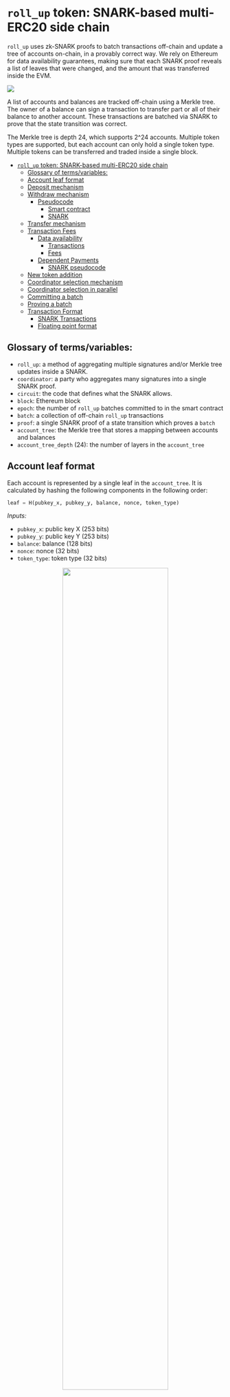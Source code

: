 # `roll_up` token: SNARK-based multi-ERC20 side chain
`roll_up` uses zk-SNARK proofs to batch transactions off-chain and update a tree of accounts on-chain, in a provably correct way. We rely on Ethereum for data availability guarantees, making sure that each SNARK proof reveals a list of leaves that were changed, and the amount that was transferred inside the EVM.

![](./images/roll_up.png?raw=true)

A list of accounts and balances are tracked off-chain using a Merkle tree. The owner of a balance can sign a transaction to transfer part or all of their balance to another account. These transactions are batched via SNARK to prove that the state transition was correct. 

The Merkle tree is depth 24, which supports 2^24 accounts. Multiple token types are supported, but each account can only hold a single token type. Multiple tokens can be transferred and traded inside a single block.

- [`roll_up` token: SNARK-based multi-ERC20 side chain](#roll_up-token-snark-based-multi-erc20-side-chain)
  * [Glossary of terms/variables:](#glossary-of-termsvariables)
  * [Account leaf format](#account-leaf-format)
  * [Deposit mechanism](#deposit-mechanism)
  * [Withdraw mechanism](#withdraw-mechanism)
    + [Pseudocode](#pseudocode)
      - [Smart contract](#smart-contract)
      - [SNARK](#snark)
  * [Transfer mechanism](#transfer-mechanism)
  * [Transaction Fees](#transaction-fees)
    + [Data availability](#data-availability)
      - [Transactions](#transactions)
      - [Fees](#fees)
    + [Dependent Payments](#dependent-payments)
      - [SNARK pseudocode](#snark-pseudocode)
  * [New token addition](#new-token-addition)
  * [Coordinator selection mechanism](#coordinator-selection-mechanism)
  * [Coordinator selection in parallel](#coordinator-selection-in-parallel)
  * [Committing a batch](#committing-a-batch)
  * [Proving a batch](#proving-a-batch)
  * [Transaction Format](#transaction-format)
    + [SNARK Transactions](#snark-transactions)
    + [Floating point format](#floating-point-format)

## Glossary of terms/variables:

 * `roll_up`: a method of aggregating multiple signatures and/or Merkle tree updates inside a SNARK. 
 * `coordinator`: a party who aggregates many signatures into a single SNARK proof. 
 * `circuit`: the code that defines what the SNARK allows.
 * `block`: Ethereum block
 * `epoch`: the number of `roll_up` batches committed to in the smart contract 
 * `batch`: a collection of off-chain `roll_up` transactions 
 * `proof`: a single SNARK proof of a state transition which proves a `batch` 
 * `account_tree`: the Merkle tree that stores a mapping between accounts and balances
 * `account_tree_depth` (24): the number of layers in the `account_tree`


## Account leaf format

Each account is represented by a single leaf in the `account_tree`. It is calculated by hashing the following components in the following order:

```python
leaf = H(pubkey_x, pubkey_y, balance, nonce, token_type)
```

*Inputs:*

 * `pubkey_x`: public key X (253 bits)
 * `pubkey_y`: public key Y (253 bits) 
 * `balance`: balance (128 bits) 
 * `nonce`: nonce (32 bits)
 * `token_type`: token type (32 bits)
 
<p align="center"> 
<img src ="./images/database.png?raw=true" width=70%>
</p>
SNARK storage database

## Deposit mechanism
Each deposit creates a leaf in the smart contract. The smart contract checks that the `nonce`, `token_type` and `balance` are correct. Anyone can aggregate these deposits into a `deposit_tree` with a `deposit_root`. 

The coordinator can add these to the current balance tree by:

1. Proving that an `empty_node` at the same depth as the `deposit_tree` is empty in the `account_tree`.
2. Replacing this `empty_node` with the `deposit_root`
3. Using the same Merkle proof to calculate the new `account_root`.

![](./images/deposit.png?raw=true)

## Withdraw mechanism
Leaves can be withdrawn on the smart contract as follows. 

The transaction format is 8 bytes:
 
   * `from`: 3 bytes 
   * `to`: 3 bytes  
   * `amount`: 2 bytes 

The `to` address of `0` is a reserved address without a private key. Any balance sent to leaf index `0` is understood to be a `withdraw` transation. 

When the SNARK proof is submitted by the coordinator, if the destination is `0` the on-chain 'withdrawable balance' for the `from` leaf index is incremented by the `amount` transferred. (NB: the `amount` needs converting from floating point to Wei unsigned integer.)

On the smart contract, the `from` address must commit to an Ethereum `withdraw_address`. This allows any off-chain `withdraw` transaction made in `roll_up` by the `from` address to be transferred on-chain to the `withdraw_address`.

Because any token type can be sent to the zero address, transfers to the zero address should avoid the token type check. It is important that no transfers are able to leave the zero address, i.e. the circuit logic should not allow leaf `0` to be the `from` address of a transaction.

### Pseudocode

#### Smart contract 
```javascript
    function withdraw(uint epoch, uint i) {
        // make sure proof has been provided for given epoch
        require(batches[epoch].finalized == true);

        transaction = withdraw[epoch][i];

        // Ethereum address to transfer tokens to
        address = withdraw_address[transaction.from];

        // token_type to transfer
        token_type withdraw_token[withdraw_address[transaction.from]];

        // transfer withdrawn tokens
        address.send(token_type, to_256_bit_number(transaction.amount));
    }
    
    function nominate_withdraw_address(nomination_proof, leaf_address, withdraw_address) {
        
        snark_verify(nomination_proof);

        // cannot change previously committed withdraw_address
        require(withdraw_address[leaf_address] == 0);

        // set nominate_withdraw_address for leaf_address
        withdraw_address[leaf_address] = withdraw_address;    
    }
```

#### SNARK
``` javascript
    nomination_proof()
        public address
        public withdraw_address
        public account_root
        public merkle_proof
        public sig

        leaf = leaves[address]

        verify_merkle_proof(leaf, account_root, merkle_proof)
        validate_signature(sig, withdraw_address, address)
```

## Transfer mechanism
We have an `account_tree` with mapping of public key to `nonce` and `balance` of various `token_type`s. We want to be able to transfer these tokens. The owner of a token creates a signature that signals their consent to update their balance. This signature contains the following fields:

* `from` - Leaf index (`account_tree_depth` bit unsigned) of sending account
   * `nonce` - `account_tree_depth` bit Nonce, to prevent transaction replays
   * `to` - Leaf index (24 bit unsigned) of receiving account
   * `amount` - Balance to transfer (16 bit unsigned)
   * `fee` - The fee to pay the coordinator
 * `sig` - Dictionary containing signature
   * `A` - Public point of signer's key
   * `R` - Public point for EdDSA signature
   * `s` - Scalar for EdDSA signature (254bit in $\mathbb{F}_p$)

The SNARK then constrains the coordinator to processing these transactions in the following way:

1. Prove that the leaf at the `from` index has a certain public key in the `account_tree`, using a `from_merkle_proof`
2. Prove that that public key matches the signature of the transaction
3. Reduce the balance of the `from` leaf 
4. Increment the nonce of the `from` leaf 
5. Using the same `from_merkle_proof`, insert this updated `from` leaf into the old `account_tree` while keeping every other leaf constant. The resulting Merkle root is called the `intermediate_root`
6. Prove that the leaf at the `to` index is included in the `account_tree` with `intermediate_root`, using a `to_merkle_proof`
7. Check that `to.token_type == from.token_type`
8. Update the balance of the `to` leaf. 
9. Using the same to_merkle_proof, insert the updated `to` leaf into the `account_tree` with `intermediate_root`, calculating the `final_root`. 

If any of these steps fail the whole proof fails. 

This proof for a single transaction can be generalised to many transactions, as long as the appropriate `intermediate_root`s are pre-computed and provided as input to the circuit. 


## Transaction Fees

We need to pay fees so the coordinator is incentivized to process batches of transactions. It is important that users can pay for fees in different tokens. This allows us to process transactions in each batch. As we have a larger pool we can include we can make batches faster.

So we force the coordinator to commit to the fees in the EVM and then validate this is correct in the SNARK. We use an all pay fee model where the coordinator commits to a fee and any fee transaction that specifies a fee more than or equal to this amount can be included and pays the fee that the coordinator commited to.

### Data availability

#### Transactions
This approach is based upon the scheme described [here](https://ethresear.ch/t/on-chain-scaling-to-potentially-500-tx-sec-through-mass-tx-validation/3477).

Each transaction record is 8 bytes, and consists of:

1. `from` index (3 bytes)
2. `to` index   (3 bytes)
3. `amount`    (2 bytes) 

The `from` and `to` offsets specify the leaves within the tree, the size required for the offset depends on the depth of the tree. `TreeCapacity` $= 2^\texttt{tree\_depth}$, offset size in bits is $log_2(\texttt{tree\_depth})$.

#### Fees

The data provided above is not enough to ensure that all data is available. As the amount recived at the `to` leaf is actually `amount - fee[token]`. Therefore we also need the coordinator to commit on-chain to fees for 16 different token types. 

1. `token_type` 32 bits 
2. `fee` 2 bytes
3. `number_transaction_of_this_type` 12 bits

For each batch, the records are concatenated together and then hashed to produce a single digest. This digest is passed as a public input to the SNARK circuit to ensure that the on-chain and in-circuit data match.

Then the circuit processes these transactions and ensures that:

1. Each token type is in the token schedule or has zero fee. 
2. The `no_tx_of_this_type == no_tx_processed`

After a proof has been finalized the coordinator can include withdraw `fee * number_transaction_of_this_type` of each token type they have included. 

### Dependent Payments

We want to allow for dependent payments. This allows us to do atomic swaps at almost no cost in terms of constraints.

The user can signal that their transaction is dependent upon a previous one by signaling via signature. These fields in the signature format are `"dependent_payments": [[to,from,amount], [to,from,amount]]`, where `to`, `from`, `amount` define the transaction that this one depends upon. 

Then the SNARK confirms that each transaction has its dependencies included. 

#### SNARK pseudocode
```javascript
// look back , checks if this tx depends upon the previous tx
if (signature[i].dependent_payment[0] != 0) {
    require(signature[i].dependent_payment[0].to == signature[i-1].to);
    require(signature[i].dependent_payment[0].from == signature[i-1].from);
    require(signature[i].dependent_payment[0].amount == signature[i-1].amount);
    
}
// look forward, checks if this tx depends upon the next tx
if (signature[i].dependent_payment[1] != 0) {
    require(signature  require(signature[i].dependent_payment[1].to == signature[1+1].to);
    require(signature[i].dependent_payment[1].from == signature[i+1].from);
    require(signature[i].dependent_payment[1].amount == signature[i+1].amount);s[i] == signature[i+1]);
}
```

## New token addition

Each token needs to be added before it can be transferred. The EVM maintains a list of 2^32 tokens. The deposits, transfers, and withdraws reference a token index in this list. Anyone can add a new token by calling the add_token function on the smart contract.

To prevent squatting attacks, users need to burn 0.1 ether in order to add a new token.

Pseudo code

Smart contract

    // Add a new token
    function add_token() {
    
    }


## Coordinator selection mechanism

Coordinators are staked. 

1. Their probability of being selected to prove a `batch` of transactions is proportional to their stake.
2. We use the hash of the block hash as our randomness beacon. This can be biased but at some cost to the miners. Since we don't really need to worry about attacks because a malicious miner can process transactions and probably get much less reward than the block reward. 
3. As soon as this is committed, a new coordinator is selected who has 5 blocks to commit to a `batch` of transactions. 
4. If they do not commit in this time a new coordinator is selected. This is repeated until a new `batch` is committed to. 
5. We only ever have `proof_time/blocktime` batches in progress.

If an coordinator fails to produce a proof for a `batch` of transactions they have committed to in `proof_time` they are slashed, all future commitments are cancelled, and we begin again with a new coordinator. 

``` javascript
contract coordinator_orderer {
    uint epoch = 0;
    uint min_deposit = 64 ether;
    uint no_coordinators = 0;
    uint max_parallel_proofs = (proof_time/15) + (proof_time/15)*0.5;
    uint count_parallel_proofs = 0;

    function deposit() payable {
        require(msg.value >= min_deposit);
        coordinators.append(msg.sender);
    }

    function request_withdraw() {
        require(coordinators.indexOf(msg.sender) != -1);
        //move coordinator to end of list
        //reduce the number of coordinators by 1
        //set time limit for 1 day in the future
        //to make sure they are not about to get slashed
    }

    function confirm_withdraw() {
        coordinators.delete(msg.sender);
        // check they have waited 10 days 
        // since requesting withdraw
        msg.sender.send(min_deposit);
    }
    
    function commit_to_transactions(transactions, transaction_list) {
        require(msg.sender == coordinator_orderer);
        hash = "0x0"; 
        epoch += 1;
        for (transaction in transactions) {
            // we can pack here more efficiently
            hash = sha256(hash, transaction.to, transaction.from, transaction.amount);
            if (transaction.to == 0) { 
                withdraws[epoch].append((transaction.from, transaction.amount));
            }
        }
                
    }

    function commit_to_deposit() { 

    }
    
    
    function commit_to_batch(transactions, transaction_list) {

    }

    function prove_batch () { 
        //finalize withdraws()
        roll_up.prove_transition(i, batch);
        count_parallel_proofs--;
    }

    function revert_commit() {

    }

    //slash an coordinator for failing to create a proof
    function slash() {

    }
```


## Coordinator selection in parallel
[This spreadsheet](https://docs.google.com/spreadsheets/d/1bT3MSgZ2_rs-MRrrMrs5NhuXqG_jmr5Qrhzkde_Tb30/edit#gid=0) shows how batches of transactions are aggregated and processed in parallel.

![Parallel proving ](https://i.imgur.com/F3frJ3b.png)

Stages:

 1. Collect transactions
 2. Pick and process a `batch` of transactions
 3. Submit commitment to `batch` of transactions to smart contract
 4. Generate SNARK `proof`
 5. Submit `proof` to smart contract

Once a batch of transactions has been picked, and the commitment submitted to the smart contract, then the next `epoch` begins while the previous is being proven.

As soon as someone commits to a `batch` we open a new auction. But we limit the number of open auctions/unproven commitments at `proving_time/blocktime` so that we can be making `proof`s to fill every block but not more than that. 

After the coordinator has committed they have `proving_time` to provide the `proof`. If they fail to provide the `proof` in this time they are slashed. 

We revert all commitments after this time and start the auction again. 

## Committing a batch
```
event BatchCommitted(
    uint256 batchNumber
);

function commitBatch(
    bytes32 new_account_root,
    bytes transactions
);
```

When an coordinator commits a batch, it will provide a list of transactions along with `new_account_root`. Based on the current on-chain `account_root`, all full clients can verify that the transactions are valid state transitions from the current `account_root` to `new_account_root`. `H(transactions)` is stored in the contract so that the digest can be compared to the transactions included by the coordinator when proving the `batch` later, i.e. the coordinator must use the same transactions when committing and proving a given `batch`. 

The coordinator will also provide a deposit.

## Proving a batch

```
event BatchProved(
    uint256 epoch
);

function proveBatch(
    uint256 epoch,
    bytes proof,
    bytes transactions
);
```

When a coordinator proves a `batch`, it will reference the previously committed `batch` by `epoch` number to first check that the digest produced by `H(transactions)` matches the digest stored for the committed `batch`, and will then retrieve the necessary on-chain data (i.e. `account_root`) to be used for SNARK verification along with `proof` and the sequentially hashed output created for `transactions` (so that we can check that the transactions provided on-chain match the transactions used in the circuit).


## Transaction Format
### SNARK Transactions

EdDSA signatures are used by users to send transactions. The coordinator uses these transactions to make a SNARK proof.

These are provided to the coordinator in the off-chain transaction. The transaction is represented as a JSON document:

```json
{
   "tx": {
      "from": index,
      "nonce": nnn,
      "to": public_key_x,
      "amount": nnn,
      "fee": nnn, 
      "dependent_payments": [[to, from, amount], [to, from, amount]]
      "hash_to_from_amount": nnn
   }
   "sig": {
       "A": [pubkey.x, pubkey.y],
       "R": [R.x, R.y],
       "s": nnn
   }
}
```

To verify the transaction:

```python
m = H(tx.from, tx.to, tx.amount, tx.fee)

assert True == eddsa_verify(m, sig.A, sig.R, sig.s)
```


### Floating point format

This is the way it's encoded a 3 and a half decimal digits in a 16 bits floating point. Lets name those bits from MSB to LSB

`e4 e3 e2 e1 e0 m9 m8 m7 m6 m5 m4 m3 m2 m1 m0 d `

`exp := e0 + e1*2 + e2*2^2 + e3*2^3 + e4*2^4`

`m := m0 + m1*2 + m2*2^2 + m3*2^3 + m4*2^4 + m5*2^5 + m6*2^6 + m7*2^7 + m8*2^8 + m9*2^9`

`V := m*10^exp + d* ( (10^exp) >> 1 )`

This format allows to use decimal numbers where the 3 most significant digits can be any digit [0..9] The fourth can be 0 or 5 and an exponent from 1 to 10^31

**Example 1: 123000000**

`m = 123 => 0x7b => 0b00 0111 1011`

`d = 0` (The fourth digit is a 0)

`exp = 6 => 0b00110`

So the floating point format would be `0b0011000011110110  = 0x30F6`

**Example 2:  454500**

`m = 454 => 0x1c6 => 0b0111000110`

`d = 1` (The fourth digit is a 5)

`exp = 3 => 0x3 => 0b00011`

So the floating point format is `0b0001101110001101 = 0x1B8D`
